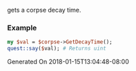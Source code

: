 gets a corpse decay time.
### Example

```perl
my $val = $corpse->GetDecayTime();
quest::say($val); # Returns uint
```


Generated On 2018-01-15T13:04:48-08:00